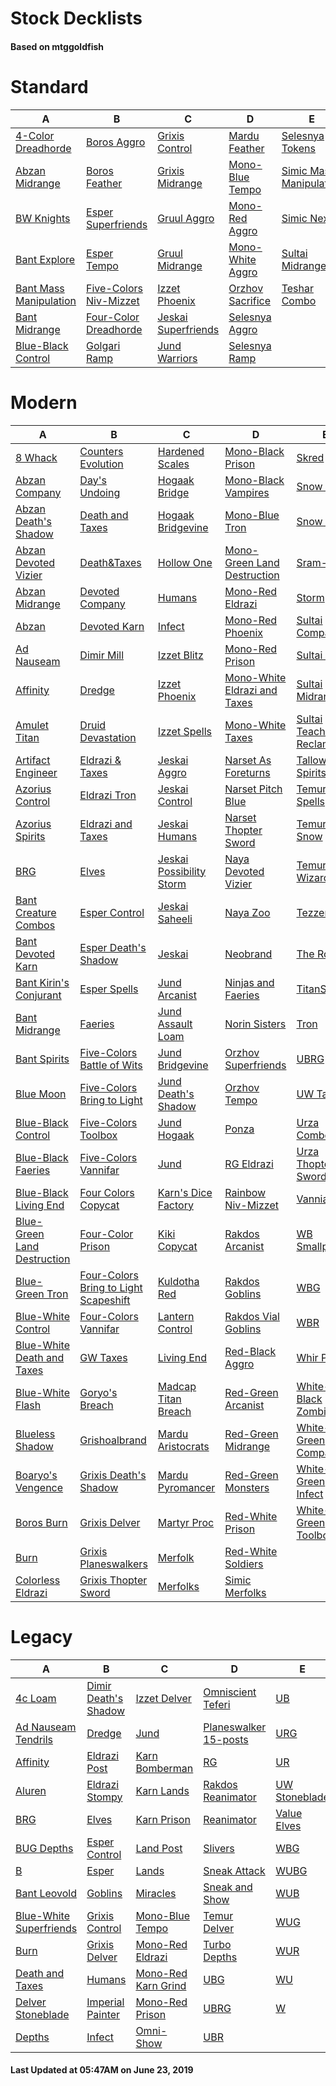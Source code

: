 # Stock Decklists
#### Based on mtggoldfish


# Standard

|                                       A                                        |                                       B                                        |                                    C                                     |                                 D                                  |                                        E                                         |
|--------------------------------------------------------------------------------|--------------------------------------------------------------------------------|--------------------------------------------------------------------------|--------------------------------------------------------------------|----------------------------------------------------------------------------------|
|[4-Color Dreadhorde](./mtggoldfish/Standard/decks/4-Color_Dreadhorde.md)        |[Boros Aggro](./mtggoldfish/Standard/decks/Boros_Aggro.md)                      |[Grixis Control](./mtggoldfish/Standard/decks/Grixis_Control.md)          |[Mardu Feather](./mtggoldfish/Standard/decks/Mardu_Feather.md)      |[Selesnya Tokens](./mtggoldfish/Standard/decks/Selesnya_Tokens.md)                |
|[Abzan Midrange](./mtggoldfish/Standard/decks/Abzan_Midrange.md)                |[Boros Feather](./mtggoldfish/Standard/decks/Boros_Feather.md)                  |[Grixis Midrange](./mtggoldfish/Standard/decks/Grixis_Midrange.md)        |[Mono-Blue Tempo](./mtggoldfish/Standard/decks/Mono-Blue_Tempo.md)  |[Simic Mass Manipulation](./mtggoldfish/Standard/decks/Simic_Mass_Manipulation.md)|
|[BW Knights](./mtggoldfish/Standard/decks/BW_Knights.md)                        |[Esper Superfriends](./mtggoldfish/Standard/decks/Esper_Superfriends.md)        |[Gruul Aggro](./mtggoldfish/Standard/decks/Gruul_Aggro.md)                |[Mono-Red Aggro](./mtggoldfish/Standard/decks/Mono-Red_Aggro.md)    |[Simic Nexus](./mtggoldfish/Standard/decks/Simic_Nexus.md)                        |
|[Bant Explore](./mtggoldfish/Standard/decks/Bant_Explore.md)                    |[Esper Tempo](./mtggoldfish/Standard/decks/Esper_Tempo.md)                      |[Gruul Midrange](./mtggoldfish/Standard/decks/Gruul_Midrange.md)          |[Mono-White Aggro](./mtggoldfish/Standard/decks/Mono-White_Aggro.md)|[Sultai Midrange](./mtggoldfish/Standard/decks/Sultai_Midrange.md)                |
|[Bant Mass Manipulation](./mtggoldfish/Standard/decks/Bant_Mass_Manipulation.md)|[Five-Colors Niv-Mizzet](./mtggoldfish/Standard/decks/Five-Colors_Niv-Mizzet.md)|[Izzet Phoenix](./mtggoldfish/Standard/decks/Izzet_Phoenix.md)            |[Orzhov Sacrifice](./mtggoldfish/Standard/decks/Orzhov_Sacrifice.md)|[Teshar Combo](./mtggoldfish/Standard/decks/Teshar_Combo.md)                      |
|[Bant Midrange](./mtggoldfish/Standard/decks/Bant_Midrange.md)                  |[Four-Color Dreadhorde](./mtggoldfish/Standard/decks/Four-Color_Dreadhorde.md)  |[Jeskai Superfriends](./mtggoldfish/Standard/decks/Jeskai_Superfriends.md)|[Selesnya Aggro](./mtggoldfish/Standard/decks/Selesnya_Aggro.md)    |                                                                                  |
|[Blue-Black Control](./mtggoldfish/Standard/decks/Blue-Black_Control.md)        |[Golgari Ramp](./mtggoldfish/Standard/decks/Golgari_Ramp.md)                    |[Jund Warriors](./mtggoldfish/Standard/decks/Jund_Warriors.md)            |[Selesnya Ramp](./mtggoldfish/Standard/decks/Selesnya_Ramp.md)      |                                                                                  |

# Modern

|                                           A                                            |                                                     B                                                      |                                        C                                         |                                            D                                             |                                           E                                            |
|----------------------------------------------------------------------------------------|------------------------------------------------------------------------------------------------------------|----------------------------------------------------------------------------------|------------------------------------------------------------------------------------------|----------------------------------------------------------------------------------------|
|[8 Whack](./mtggoldfish/Modern/decks/8_Whack.md)                                        |[Counters Evolution](./mtggoldfish/Modern/decks/Counters_Evolution.md)                                      |[Hardened Scales](./mtggoldfish/Modern/decks/Hardened_Scales.md)                  |[Mono-Black Prison](./mtggoldfish/Modern/decks/Mono-Black_Prison.md)                      |[Skred](./mtggoldfish/Modern/decks/Skred.md)                                            |
|[Abzan Company](./mtggoldfish/Modern/decks/Abzan_Company.md)                            |[Day's Undoing](./mtggoldfish/Modern/decks/Day's_Undoing.md)                                                |[Hogaak Bridge](./mtggoldfish/Modern/decks/Hogaak_Bridge.md)                      |[Mono-Black Vampires](./mtggoldfish/Modern/decks/Mono-Black_Vampires.md)                  |[Snow Bant](./mtggoldfish/Modern/decks/Snow_Bant.md)                                    |
|[Abzan Death's Shadow](./mtggoldfish/Modern/decks/Abzan_Death's_Shadow.md)              |[Death and Taxes](./mtggoldfish/Modern/decks/Death_and_Taxes.md)                                            |[Hogaak Bridgevine](./mtggoldfish/Modern/decks/Hogaak_Bridgevine.md)              |[Mono-Blue Tron](./mtggoldfish/Modern/decks/Mono-Blue_Tron.md)                            |[Snow Sultai](./mtggoldfish/Modern/decks/Snow_Sultai.md)                                |
|[Abzan Devoted Vizier](./mtggoldfish/Modern/decks/Abzan_Devoted_Vizier.md)              |[Death&amp;Taxes](./mtggoldfish/Modern/decks/Death&amp;Taxes.md)                                            |[Hollow One](./mtggoldfish/Modern/decks/Hollow_One.md)                            |[Mono-Green Land Destruction](./mtggoldfish/Modern/decks/Mono-Green_Land_Destruction.md)  |[Sram-O's](./mtggoldfish/Modern/decks/Sram-O's.md)                                      |
|[Abzan Midrange](./mtggoldfish/Modern/decks/Abzan_Midrange.md)                          |[Devoted Company](./mtggoldfish/Modern/decks/Devoted_Company.md)                                            |[Humans](./mtggoldfish/Modern/decks/Humans.md)                                    |[Mono-Red Eldrazi](./mtggoldfish/Modern/decks/Mono-Red_Eldrazi.md)                        |[Storm](./mtggoldfish/Modern/decks/Storm.md)                                            |
|[Abzan](./mtggoldfish/Modern/decks/Abzan.md)                                            |[Devoted Karn](./mtggoldfish/Modern/decks/Devoted_Karn.md)                                                  |[Infect](./mtggoldfish/Modern/decks/Infect.md)                                    |[Mono-Red Phoenix](./mtggoldfish/Modern/decks/Mono-Red_Phoenix.md)                        |[Sultai Company](./mtggoldfish/Modern/decks/Sultai_Company.md)                          |
|[Ad Nauseam](./mtggoldfish/Modern/decks/Ad_Nauseam.md)                                  |[Dimir Mill](./mtggoldfish/Modern/decks/Dimir_Mill.md)                                                      |[Izzet Blitz](./mtggoldfish/Modern/decks/Izzet_Blitz.md)                          |[Mono-Red Prison](./mtggoldfish/Modern/decks/Mono-Red_Prison.md)                          |[Sultai Infect](./mtggoldfish/Modern/decks/Sultai_Infect.md)                            |
|[Affinity](./mtggoldfish/Modern/decks/Affinity.md)                                      |[Dredge](./mtggoldfish/Modern/decks/Dredge.md)                                                              |[Izzet Phoenix](./mtggoldfish/Modern/decks/Izzet_Phoenix.md)                      |[Mono-White Eldrazi and Taxes](./mtggoldfish/Modern/decks/Mono-White_Eldrazi_and_Taxes.md)|[Sultai Midrange](./mtggoldfish/Modern/decks/Sultai_Midrange.md)                        |
|[Amulet Titan](./mtggoldfish/Modern/decks/Amulet_Titan.md)                              |[Druid Devastation](./mtggoldfish/Modern/decks/Druid_Devastation.md)                                        |[Izzet Spells](./mtggoldfish/Modern/decks/Izzet_Spells.md)                        |[Mono-White Taxes](./mtggoldfish/Modern/decks/Mono-White_Taxes.md)                        |[Sultai Teaching Reclamation](./mtggoldfish/Modern/decks/Sultai_Teaching_Reclamation.md)|
|[Artifact Engineer](./mtggoldfish/Modern/decks/Artifact_Engineer.md)                    |[Eldrazi & Taxes](./mtggoldfish/Modern/decks/Eldrazi_&_Taxes.md)                                            |[Jeskai Aggro](./mtggoldfish/Modern/decks/Jeskai_Aggro.md)                        |[Narset As Foreturns](./mtggoldfish/Modern/decks/Narset_As_Foreturns.md)                  |[Tallowisp Spirits](./mtggoldfish/Modern/decks/Tallowisp_Spirits.md)                    |
|[Azorius Control](./mtggoldfish/Modern/decks/Azorius_Control.md)                        |[Eldrazi Tron](./mtggoldfish/Modern/decks/Eldrazi_Tron.md)                                                  |[Jeskai Control](./mtggoldfish/Modern/decks/Jeskai_Control.md)                    |[Narset Pitch Blue](./mtggoldfish/Modern/decks/Narset_Pitch_Blue.md)                      |[Temur Free Spells](./mtggoldfish/Modern/decks/Temur_Free_Spells.md)                    |
|[Azorius Spirits](./mtggoldfish/Modern/decks/Azorius_Spirits.md)                        |[Eldrazi and Taxes](./mtggoldfish/Modern/decks/Eldrazi_and_Taxes.md)                                        |[Jeskai Humans](./mtggoldfish/Modern/decks/Jeskai_Humans.md)                      |[Narset Thopter Sword](./mtggoldfish/Modern/decks/Narset_Thopter_Sword.md)                |[Temur Snow](./mtggoldfish/Modern/decks/Temur_Snow.md)                                  |
|[BRG](./mtggoldfish/Modern/decks/BRG.md)                                                |[Elves](./mtggoldfish/Modern/decks/Elves.md)                                                                |[Jeskai Possibility Storm](./mtggoldfish/Modern/decks/Jeskai_Possibility_Storm.md)|[Naya Devoted Vizier](./mtggoldfish/Modern/decks/Naya_Devoted_Vizier.md)                  |[Temur Wizards](./mtggoldfish/Modern/decks/Temur_Wizards.md)                            |
|[Bant Creature Combos](./mtggoldfish/Modern/decks/Bant_Creature_Combos.md)              |[Esper Control](./mtggoldfish/Modern/decks/Esper_Control.md)                                                |[Jeskai Saheeli](./mtggoldfish/Modern/decks/Jeskai_Saheeli.md)                    |[Naya Zoo](./mtggoldfish/Modern/decks/Naya_Zoo.md)                                        |[Tezzerator](./mtggoldfish/Modern/decks/Tezzerator.md)                                  |
|[Bant Devoted Karn](./mtggoldfish/Modern/decks/Bant_Devoted_Karn.md)                    |[Esper Death's Shadow](./mtggoldfish/Modern/decks/Esper_Death's_Shadow.md)                                  |[Jeskai](./mtggoldfish/Modern/decks/Jeskai.md)                                    |[Neobrand](./mtggoldfish/Modern/decks/Neobrand.md)                                        |[The Rock](./mtggoldfish/Modern/decks/The_Rock.md)                                      |
|[Bant Kirin's Conjurant](./mtggoldfish/Modern/decks/Bant_Kirin's_Conjurant.md)          |[Esper Spells](./mtggoldfish/Modern/decks/Esper_Spells.md)                                                  |[Jund Arcanist](./mtggoldfish/Modern/decks/Jund_Arcanist.md)                      |[Ninjas and Faeries](./mtggoldfish/Modern/decks/Ninjas_and_Faeries.md)                    |[TitanShift](./mtggoldfish/Modern/decks/TitanShift.md)                                  |
|[Bant Midrange](./mtggoldfish/Modern/decks/Bant_Midrange.md)                            |[Faeries](./mtggoldfish/Modern/decks/Faeries.md)                                                            |[Jund Assault Loam](./mtggoldfish/Modern/decks/Jund_Assault_Loam.md)              |[Norin Sisters](./mtggoldfish/Modern/decks/Norin_Sisters.md)                              |[Tron](./mtggoldfish/Modern/decks/Tron.md)                                              |
|[Bant Spirits](./mtggoldfish/Modern/decks/Bant_Spirits.md)                              |[Five-Colors Battle of Wits](./mtggoldfish/Modern/decks/Five-Colors_Battle_of_Wits.md)                      |[Jund Bridgevine](./mtggoldfish/Modern/decks/Jund_Bridgevine.md)                  |[Orzhov Superfriends](./mtggoldfish/Modern/decks/Orzhov_Superfriends.md)                  |[UBRG](./mtggoldfish/Modern/decks/UBRG.md)                                              |
|[Blue Moon](./mtggoldfish/Modern/decks/Blue_Moon.md)                                    |[Five-Colors Bring to Light](./mtggoldfish/Modern/decks/Five-Colors_Bring_to_Light.md)                      |[Jund Death's Shadow](./mtggoldfish/Modern/decks/Jund_Death's_Shadow.md)          |[Orzhov Tempo](./mtggoldfish/Modern/decks/Orzhov_Tempo.md)                                |[UW Taxes](./mtggoldfish/Modern/decks/UW_Taxes.md)                                      |
|[Blue-Black Control](./mtggoldfish/Modern/decks/Blue-Black_Control.md)                  |[Five-Colors Toolbox](./mtggoldfish/Modern/decks/Five-Colors_Toolbox.md)                                    |[Jund Hogaak](./mtggoldfish/Modern/decks/Jund_Hogaak.md)                          |[Ponza](./mtggoldfish/Modern/decks/Ponza.md)                                              |[Urza Comboes](./mtggoldfish/Modern/decks/Urza_Comboes.md)                              |
|[Blue-Black Faeries](./mtggoldfish/Modern/decks/Blue-Black_Faeries.md)                  |[Five-Colors Vannifar](./mtggoldfish/Modern/decks/Five-Colors_Vannifar.md)                                  |[Jund](./mtggoldfish/Modern/decks/Jund.md)                                        |[RG Eldrazi](./mtggoldfish/Modern/decks/RG_Eldrazi.md)                                    |[Urza Thopter Sword](./mtggoldfish/Modern/decks/Urza_Thopter_Sword.md)                  |
|[Blue-Black Living End](./mtggoldfish/Modern/decks/Blue-Black_Living_End.md)            |[Four Colors Copycat](./mtggoldfish/Modern/decks/Four_Colors_Copycat.md)                                    |[Karn's Dice Factory](./mtggoldfish/Modern/decks/Karn's_Dice_Factory.md)          |[Rainbow Niv-Mizzet](./mtggoldfish/Modern/decks/Rainbow_Niv-Mizzet.md)                    |[Vanniar Pod](./mtggoldfish/Modern/decks/Vanniar_Pod.md)                                |
|[Blue-Green Land Destruction](./mtggoldfish/Modern/decks/Blue-Green_Land_Destruction.md)|[Four-Color Prison](./mtggoldfish/Modern/decks/Four-Color_Prison.md)                                        |[Kiki Copycat](./mtggoldfish/Modern/decks/Kiki_Copycat.md)                        |[Rakdos Arcanist](./mtggoldfish/Modern/decks/Rakdos_Arcanist.md)                          |[WB Smallpox](./mtggoldfish/Modern/decks/WB_Smallpox.md)                                |
|[Blue-Green Tron](./mtggoldfish/Modern/decks/Blue-Green_Tron.md)                        |[Four-Colors Bring to Light Scapeshift](./mtggoldfish/Modern/decks/Four-Colors_Bring_to_Light_Scapeshift.md)|[Kuldotha Red](./mtggoldfish/Modern/decks/Kuldotha_Red.md)                        |[Rakdos Goblins](./mtggoldfish/Modern/decks/Rakdos_Goblins.md)                            |[WBG](./mtggoldfish/Modern/decks/WBG.md)                                                |
|[Blue-White Control](./mtggoldfish/Modern/decks/Blue-White_Control.md)                  |[Four-Colors Vannifar](./mtggoldfish/Modern/decks/Four-Colors_Vannifar.md)                                  |[Lantern Control](./mtggoldfish/Modern/decks/Lantern_Control.md)                  |[Rakdos Vial Goblins](./mtggoldfish/Modern/decks/Rakdos_Vial_Goblins.md)                  |[WBR](./mtggoldfish/Modern/decks/WBR.md)                                                |
|[Blue-White Death and Taxes](./mtggoldfish/Modern/decks/Blue-White_Death_and_Taxes.md)  |[GW Taxes](./mtggoldfish/Modern/decks/GW_Taxes.md)                                                          |[Living End](./mtggoldfish/Modern/decks/Living_End.md)                            |[Red-Black Aggro](./mtggoldfish/Modern/decks/Red-Black_Aggro.md)                          |[Whir Prison](./mtggoldfish/Modern/decks/Whir_Prison.md)                                |
|[Blue-White Flash](./mtggoldfish/Modern/decks/Blue-White_Flash.md)                      |[Goryo's Breach](./mtggoldfish/Modern/decks/Goryo's_Breach.md)                                              |[Madcap Titan Breach](./mtggoldfish/Modern/decks/Madcap_Titan_Breach.md)          |[Red-Green Arcanist](./mtggoldfish/Modern/decks/Red-Green_Arcanist.md)                    |[White-Black Zombies](./mtggoldfish/Modern/decks/White-Black_Zombies.md)                |
|[Blueless Shadow](./mtggoldfish/Modern/decks/Blueless_Shadow.md)                        |[Grishoalbrand](./mtggoldfish/Modern/decks/Grishoalbrand.md)                                                |[Mardu Aristocrats](./mtggoldfish/Modern/decks/Mardu_Aristocrats.md)              |[Red-Green Midrange](./mtggoldfish/Modern/decks/Red-Green_Midrange.md)                    |[White-Green Company](./mtggoldfish/Modern/decks/White-Green_Company.md)                |
|[Boaryo's Vengence](./mtggoldfish/Modern/decks/Boaryo's_Vengence.md)                    |[Grixis Death's Shadow](./mtggoldfish/Modern/decks/Grixis_Death's_Shadow.md)                                |[Mardu Pyromancer](./mtggoldfish/Modern/decks/Mardu_Pyromancer.md)                |[Red-Green Monsters](./mtggoldfish/Modern/decks/Red-Green_Monsters.md)                    |[White-Green Infect](./mtggoldfish/Modern/decks/White-Green_Infect.md)                  |
|[Boros Burn](./mtggoldfish/Modern/decks/Boros_Burn.md)                                  |[Grixis Delver](./mtggoldfish/Modern/decks/Grixis_Delver.md)                                                |[Martyr Proc](./mtggoldfish/Modern/decks/Martyr_Proc.md)                          |[Red-White Prison](./mtggoldfish/Modern/decks/Red-White_Prison.md)                        |[White-Green Toolbox](./mtggoldfish/Modern/decks/White-Green_Toolbox.md)                |
|[Burn](./mtggoldfish/Modern/decks/Burn.md)                                              |[Grixis Planeswalkers](./mtggoldfish/Modern/decks/Grixis_Planeswalkers.md)                                  |[Merfolk](./mtggoldfish/Modern/decks/Merfolk.md)                                  |[Red-White Soldiers](./mtggoldfish/Modern/decks/Red-White_Soldiers.md)                    |                                                                                        |
|[Colorless Eldrazi](./mtggoldfish/Modern/decks/Colorless_Eldrazi.md)                    |[Grixis Thopter Sword](./mtggoldfish/Modern/decks/Grixis_Thopter_Sword.md)                                  |[Merfolks](./mtggoldfish/Modern/decks/Merfolks.md)                                |[Simic Merfolks](./mtggoldfish/Modern/decks/Simic_Merfolks.md)                            |                                                                                        |

# Legacy

|                                       A                                        |                                    B                                     |                                   C                                    |                                     D                                      |                             E                              |
|--------------------------------------------------------------------------------|--------------------------------------------------------------------------|------------------------------------------------------------------------|----------------------------------------------------------------------------|------------------------------------------------------------|
|[4c Loam](./mtggoldfish/Legacy/decks/4c_Loam.md)                                |[Dimir Death's Shadow](./mtggoldfish/Legacy/decks/Dimir_Death's_Shadow.md)|[Izzet Delver](./mtggoldfish/Legacy/decks/Izzet_Delver.md)              |[Omniscient Teferi](./mtggoldfish/Legacy/decks/Omniscient_Teferi.md)        |[UB](./mtggoldfish/Legacy/decks/UB.md)                      |
|[Ad Nauseam Tendrils](./mtggoldfish/Legacy/decks/Ad_Nauseam_Tendrils.md)        |[Dredge](./mtggoldfish/Legacy/decks/Dredge.md)                            |[Jund](./mtggoldfish/Legacy/decks/Jund.md)                              |[Planeswalker 15-posts](./mtggoldfish/Legacy/decks/Planeswalker_15-posts.md)|[URG](./mtggoldfish/Legacy/decks/URG.md)                    |
|[Affinity](./mtggoldfish/Legacy/decks/Affinity.md)                              |[Eldrazi Post](./mtggoldfish/Legacy/decks/Eldrazi_Post.md)                |[Karn Bomberman](./mtggoldfish/Legacy/decks/Karn_Bomberman.md)          |[RG](./mtggoldfish/Legacy/decks/RG.md)                                      |[UR](./mtggoldfish/Legacy/decks/UR.md)                      |
|[Aluren](./mtggoldfish/Legacy/decks/Aluren.md)                                  |[Eldrazi Stompy](./mtggoldfish/Legacy/decks/Eldrazi_Stompy.md)            |[Karn Lands](./mtggoldfish/Legacy/decks/Karn_Lands.md)                  |[Rakdos Reanimator](./mtggoldfish/Legacy/decks/Rakdos_Reanimator.md)        |[UW Stoneblade](./mtggoldfish/Legacy/decks/UW_Stoneblade.md)|
|[BRG](./mtggoldfish/Legacy/decks/BRG.md)                                        |[Elves](./mtggoldfish/Legacy/decks/Elves.md)                              |[Karn Prison](./mtggoldfish/Legacy/decks/Karn_Prison.md)                |[Reanimator](./mtggoldfish/Legacy/decks/Reanimator.md)                      |[Value Elves](./mtggoldfish/Legacy/decks/Value_Elves.md)    |
|[BUG Depths](./mtggoldfish/Legacy/decks/BUG_Depths.md)                          |[Esper Control](./mtggoldfish/Legacy/decks/Esper_Control.md)              |[Land Post](./mtggoldfish/Legacy/decks/Land_Post.md)                    |[Slivers](./mtggoldfish/Legacy/decks/Slivers.md)                            |[WBG](./mtggoldfish/Legacy/decks/WBG.md)                    |
|[B](./mtggoldfish/Legacy/decks/B.md)                                            |[Esper](./mtggoldfish/Legacy/decks/Esper.md)                              |[Lands](./mtggoldfish/Legacy/decks/Lands.md)                            |[Sneak Attack](./mtggoldfish/Legacy/decks/Sneak_Attack.md)                  |[WUBG](./mtggoldfish/Legacy/decks/WUBG.md)                  |
|[Bant Leovold](./mtggoldfish/Legacy/decks/Bant_Leovold.md)                      |[Goblins](./mtggoldfish/Legacy/decks/Goblins.md)                          |[Miracles](./mtggoldfish/Legacy/decks/Miracles.md)                      |[Sneak and Show](./mtggoldfish/Legacy/decks/Sneak_and_Show.md)              |[WUB](./mtggoldfish/Legacy/decks/WUB.md)                    |
|[Blue-White Superfriends](./mtggoldfish/Legacy/decks/Blue-White_Superfriends.md)|[Grixis Control](./mtggoldfish/Legacy/decks/Grixis_Control.md)            |[Mono-Blue Tempo](./mtggoldfish/Legacy/decks/Mono-Blue_Tempo.md)        |[Temur Delver](./mtggoldfish/Legacy/decks/Temur_Delver.md)                  |[WUG](./mtggoldfish/Legacy/decks/WUG.md)                    |
|[Burn](./mtggoldfish/Legacy/decks/Burn.md)                                      |[Grixis Delver](./mtggoldfish/Legacy/decks/Grixis_Delver.md)              |[Mono-Red Eldrazi](./mtggoldfish/Legacy/decks/Mono-Red_Eldrazi.md)      |[Turbo Depths](./mtggoldfish/Legacy/decks/Turbo_Depths.md)                  |[WUR](./mtggoldfish/Legacy/decks/WUR.md)                    |
|[Death and Taxes](./mtggoldfish/Legacy/decks/Death_and_Taxes.md)                |[Humans](./mtggoldfish/Legacy/decks/Humans.md)                            |[Mono-Red Karn Grind](./mtggoldfish/Legacy/decks/Mono-Red_Karn_Grind.md)|[UBG](./mtggoldfish/Legacy/decks/UBG.md)                                    |[WU](./mtggoldfish/Legacy/decks/WU.md)                      |
|[Delver Stoneblade](./mtggoldfish/Legacy/decks/Delver_Stoneblade.md)            |[Imperial Painter](./mtggoldfish/Legacy/decks/Imperial_Painter.md)        |[Mono-Red Prison](./mtggoldfish/Legacy/decks/Mono-Red_Prison.md)        |[UBRG](./mtggoldfish/Legacy/decks/UBRG.md)                                  |[W](./mtggoldfish/Legacy/decks/W.md)                        |
|[Depths](./mtggoldfish/Legacy/decks/Depths.md)                                  |[Infect](./mtggoldfish/Legacy/decks/Infect.md)                            |[Omni-Show](./mtggoldfish/Legacy/decks/Omni-Show.md)                    |[UBR](./mtggoldfish/Legacy/decks/UBR.md)                                    |                                                            |


#### Last Updated at 05:47AM on June 23, 2019